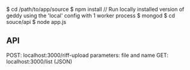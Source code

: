 $ cd /path/to/app/source
$ npm install
// Run locally installed version of geddy using the 'local' config with 1 worker process
$ mongod
$ cd souce/api
$ node app.js


## API
POST: localhost:3000/riff-upload
parameters: file and name
GET: localhost:3000/list (JSON)
